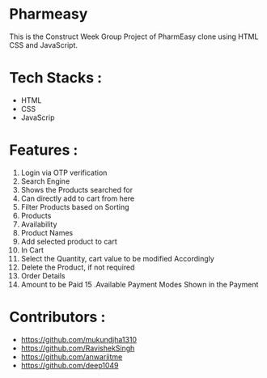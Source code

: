 # Pharmeasy
This is the Construct Week Group Project of PharmEasy clone using HTML CSS and JavaScript.


# Tech Stacks :
- HTML
- CSS
- JavaScrip


# Features :

1. Login via OTP verification
2. Search Engine
3. Shows the Products searched for
4. Can directly add to cart from here
5. Filter Products based on Sorting
6. Products
7. Availability
8. Product Names
9. Add selected product to cart
10. In Cart
11. Select the Quantity, cart value to be modified Accordingly
12. Delete the Product, if not required
13. Order Details
14. Amount to be Paid
15 .Available Payment Modes Shown in the Payment


# Contributors :
- https://github.com/mukundjha1310
- https://github.com/RavishekSingh
- https://github.com/anwarjitme
- https://github.com/deep1049

